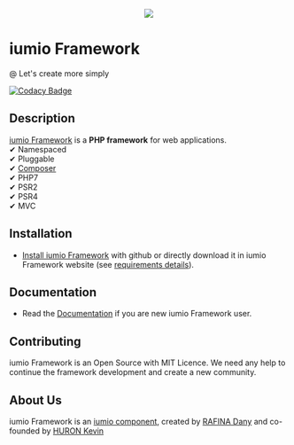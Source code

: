 <p align="center"><a href="https://framework.iumio.com" target="_blank">
    <img src="https://framework.iumio.com/images/iumio-framework-horizontal-white.png">
</a></p>

iumio Framework
================

@ Let's create more simply

[![Codacy Badge](https://api.codacy.com/project/badge/Grade/06648bc160bd452ea07bf532e5b0d88e)](https://www.codacy.com/app/iumio-team/iumio-framework-se?utm_source=github.com&amp;utm_medium=referral&amp;utm_content=iumio/framework-se&amp;utm_campaign=Badge_Grade)

Description
------------

[iumio Framework][1] is a **PHP framework** for web applications.  
✔ Namespaced  \
✔ Pluggable  \
✔ [Composer](https://getcomposer.org)  \
✔ PHP7  \
✔ PSR2 \
✔ PSR4 \
✔ MVC  

Installation
------------

* [Install iumio Framework][2] with github or directly download it in iumio Framework website (see
  [requirements details][3]).

Documentation
-------------

* Read the [Documentation][4] if you are new iumio Framework user.


Contributing
------------

iumio Framework is an Open Source with MIT Licence.
We need any help to continue the framework development and create a new community.


About Us
--------

iumio Framework is an [iumio component][5], created by [RAFINA Dany][6] and co-founded by [HURON Kevin][7]

[1]: https://framework.iumio.com
[2]: https://framework.iumio.com/SE/install
[3]: https://framework.iumio.com/SE/details
[4]: https://learn.framework.iumio.com
[5]: https://iumio.com
[6]: https://www.linkedin.com/in/dany-rafina-672041b3/
[7]: http://kevinhuron.fr/

<!--INITIALIUMIOFW-->
